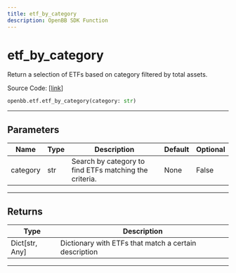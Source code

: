 ```yaml
---
title: etf_by_category
description: OpenBB SDK Function
---
```


# etf_by_category

Return a selection of ETFs based on category filtered by total assets.

Source Code: [[link](https://github.com/OpenBB-finance/OpenBBTerminal/tree/main/openbb_terminal/etf/financedatabase_model.py#L56)]

```python
openbb.etf.etf_by_category(category: str)
```

---

## Parameters

| Name | Type | Description | Default | Optional |
| ---- | ---- | ----------- | ------- | -------- |
| category | str | Search by category to find ETFs matching the criteria. | None | False |


---

## Returns

| Type | Description |
| ---- | ----------- |
| Dict[str, Any] | Dictionary with ETFs that match a certain description |
---

